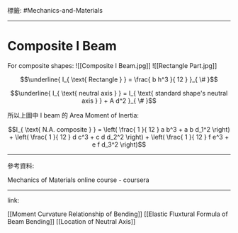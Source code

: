 標籤: #Mechanics-and-Materials 

---

# Composite I Beam

For composite shapes:
![[Composite I Beam.jpg]]
![[Rectangle Part.jpg]]

$$\underline{ I_{ \text{ Rectangle } } = 
\frac{ b h^3 }{ 12 } }_{ \# }$$

$$\underline{ I_{ \text{ neutral axis } } = I_{ \text{ standard shape's neutral axis } } + A d^2 }_{ \# }$$

所以上圖中 I beam 的 Area Moment of Inertia:

$$I_{ \text{ N.A. composite } } = \left( \frac{ 1 }{ 12 } a b^3 + a b d_1^2 \right) + \left( \frac{ 1 }{ 12 } d c^3 + c d d_2^2 \right) + \left( \frac{ 1 }{ 12 } f e^3 + e f d_3^2 \right)$$

---

參考資料:

Mechanics of Materials online course - coursera

---

link:

[[Moment Curvature Relationship of Bending]]
[[Elastic Fluxtural Formula of Beam Bending]]
[[Location of Neutral Axis]]